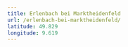```yaml
---
title: Erlenbach bei Marktheidenfeld
url: /erlenbach-bei-marktheidenfeld/
latitude: 49.829
longitude: 9.619
---
```

